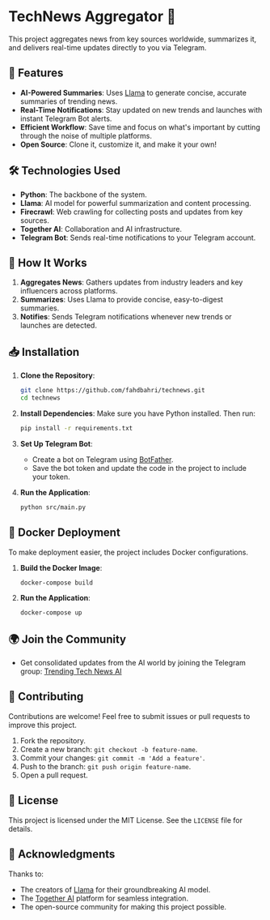 # TechNews Aggregator 🚀

This project aggregates news from key sources worldwide, summarizes it, and delivers real-time updates directly to you via Telegram.

## 🌟 Features

- **AI-Powered Summaries**: Uses [Llama](https://github.com/facebookresearch/llama) to generate concise, accurate summaries of trending news.
- **Real-Time Notifications**: Stay updated on new trends and launches with instant Telegram Bot alerts.
- **Efficient Workflow**: Save time and focus on what's important by cutting through the noise of multiple platforms.
- **Open Source**: Clone it, customize it, and make it your own!

## 🛠️ Technologies Used

- **Python**: The backbone of the system.
- **Llama**: AI model for powerful summarization and content processing.
- **Firecrawl**: Web crawling for collecting posts and updates from key sources.
- **Together AI**: Collaboration and AI infrastructure.
- **Telegram Bot**: Sends real-time notifications to your Telegram account.

## 🚀 How It Works

1. **Aggregates News**: Gathers updates from industry leaders and key influencers across platforms.
2. **Summarizes**: Uses Llama to provide concise, easy-to-digest summaries.
3. **Notifies**: Sends Telegram notifications whenever new trends or launches are detected.

## 📥 Installation

1. **Clone the Repository**:
   ```bash
   git clone https://github.com/fahdbahri/technews.git
   cd technews
   ```

2. **Install Dependencies**:
   Make sure you have Python installed. Then run:
   ```bash
   pip install -r requirements.txt
   ```

3. **Set Up Telegram Bot**:
   - Create a bot on Telegram using [BotFather](https://core.telegram.org/bots#botfather).
   - Save the bot token and update the code in the project to include your token.

4. **Run the Application**:
   ```bash
   python src/main.py
   ```

## 🔅 Docker Deployment

To make deployment easier, the project includes Docker configurations.

1. **Build the Docker Image**:
   ```bash
   docker-compose build
   ```

2. **Run the Application**:
   ```bash
   docker-compose up
   ```

## 🌍 Join the Community

- Get consolidated updates from the AI world by joining the Telegram group: [Trending Tech News AI](https://t.me/trendingtechnewsai)

## 🤝 Contributing

Contributions are welcome! Feel free to submit issues or pull requests to improve this project.

1. Fork the repository.
2. Create a new branch: `git checkout -b feature-name`.
3. Commit your changes: `git commit -m 'Add a feature'`.
4. Push to the branch: `git push origin feature-name`.
5. Open a pull request.

## 📜 License

This project is licensed under the MIT License. See the `LICENSE` file for details.

## 🙌 Acknowledgments

Thanks to:
- The creators of [Llama](https://github.com/facebookresearch/llama) for their groundbreaking AI model.
- The [Together AI](https://together.xyz/) platform for seamless integration.
- The open-source community for making this project possible.

